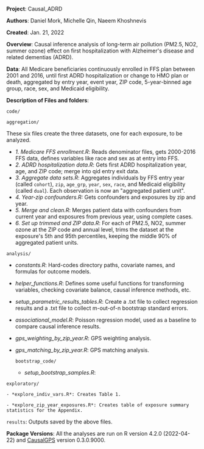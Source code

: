 **Project**: Causal_ADRD

**Authors**: Daniel Mork, Michelle Qin, Naeem Khoshnevis

**Created**: Jan. 21, 2022

**Overview**: Causal inference analysis of long-term air pollution (PM2.5, NO2, summer ozone) effect on first hospitalization with Alzheimer's disease and related dementias (ADRD).

**Data**: All Medicare beneficiaries continuously enrolled in FFS plan between 2001 and 2016, until first ADRD hospitalization or change to HMO plan or death, aggregated by entry year, event year, ZIP code, 5-year-binned age group, race, sex, and Medicaid eligibility.

**Description of Files and folders**: 

`code/`

  `aggregation/`   

  These six files create the three datasets, one for each exposure, to be analyzed.   

  - *1. Medicare FFS enrollment.R*: Reads denominator files, gets 2000-2016 FFS data, defines variables like race and sex as at entry into FFS.
  - *2. ADRD hospitalization data.R*: Gets first ADRD hospitalization year, age, and ZIP code; merge into qid entry exit data.
  - *3. Aggregate data sets.R*: Aggregates individuals by FFS entry year (called `cohort`), `zip`, `age_grp`, `year`, `sex`, `race`, and Medicaid eligibility (called `dual`). Each observation is now an "aggregated patient unit".
  - *4. Year-zip confounders.R:* Gets confounders and exposures by zip and year.
  - *5. Merge and clean.R*: Merges patient data with confounders from current year and exposures from previous year, using complete cases.
  - *6. Set up trimmed and ZIP data.R*: For each of PM2.5, NO2, summer ozone at the ZIP code and annual level, trims the dataset at the exposure's 5th and 95th percentiles, keeping the middle 90\% of aggregated patient units.
    
  `analysis/`
  
  - *constants.R*: Hard-codes directory paths, covariate names, and formulas for outcome models.
  
  - *helper_functions.R*: Defines some useful functions for transforming variables, checking covariate balance, causal inference methods, etc.
  
  - *setup_parametric_results_tables.R*: Create a .txt file to collect regression results and a .txt file to collect m-out-of-n bootstrap standard errors.
  
  - *associational_model.R*: Poisson regression model, used as a baseline to compare causal inference results.
  
  - *gps_weighting_by_zip_year.R*: GPS weighting analysis.
  
  - *gps_matching_by_zip_year.R*: GPS matching analysis.
  
    `bootstrap_code/`
  
      - *setup_bootstrap_samples.R*:
  
  `exploratory/`

    - *explore_indiv_vars.R*: Creates Table 1.
    
    - *explore_zip_year_exposures.R*: Creates table of exposure summary statistics for the Appendix.

`results`: Outputs saved by the above files.


**Package Versions**: All the analyses are run on R version 4.2.0 (2022-04-22) and [CausalGPS](https://github.com/cran/CausalGPS) version 0.3.0.9000.
